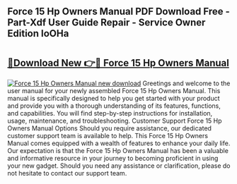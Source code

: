 ## Force 15 Hp Owners Manual PDF Download Free - Part-Xdf User Guide Repair - Service Owner Edition IoOHa

# <h2><a href="http://bc54239.oget.top/?id=Force+15+Hp+Owners+Manual">🔗Download New 👉🔴 Force 15 Hp Owners Manual</a></h2>

[![Force 15 Hp Owners Manual new download](https://i.imgur.com/5g1atiW.png)](http://bc54239.oget.top/?id=Force+15+Hp+Owners+Manual)
Greetings and welcome to the user manual for your newly assembled Force 15 Hp Owners Manual. This manual is specifically designed to help you get started with your product and provide you with a thorough understanding of its features, functions, and capabilities. You will find step-by-step instructions for installation, usage, maintenance, and troubleshooting. Customer Support Force 15 Hp Owners Manual Options Should you require assistance, our dedicated customer support team is available to help. This Force 15 Hp Owners Manual comes equipped with a wealth of features to enhance your daily life. Our expectation is that the Force 15 Hp Owners Manual has been a valuable and informative resource in your journey to becoming proficient in using your new gadget. Should you need any assistance or clarification, please do not hesitate to contact our support team.
